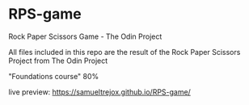 # RPS-game
Rock Paper Scissors Game - The Odin Project

All files included in this repo are the result of the Rock Paper Scissors Project from The Odin Project

"Foundations course" 80%

live preview: https://samueltrejox.github.io/RPS-game/